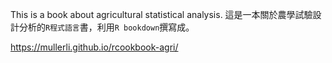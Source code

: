 This is a book about agricultural statistical analysis.
這是一本關於農學試驗設計分析的`R程式語言`書，利用`R bookdown`撰寫成。

https://mullerli.github.io/rcookbook-agri/
